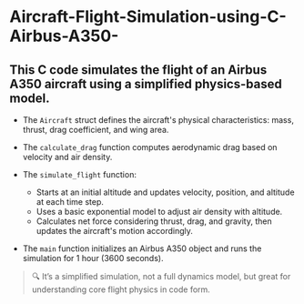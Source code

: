 # Aircraft-Flight-Simulation-using-C-Airbus-A350-
## This C code simulates the flight of an Airbus A350 aircraft using a simplified physics-based model.

- The `Aircraft` struct defines the aircraft's physical characteristics: mass, thrust, drag coefficient, and wing area.

- The `calculate_drag` function computes aerodynamic drag based on velocity and air density.

- The `simulate_flight` function:
  - Starts at an initial altitude and updates velocity, position, and altitude at each time step.
  - Uses a basic exponential model to adjust air density with altitude.
  - Calculates net force considering thrust, drag, and gravity, then updates the aircraft's motion accordingly.
 
- The `main` function initializes an Airbus A350 object and runs the simulation for 1 hour (3600 seconds).

> 🔍 It’s a simplified simulation, not a full dynamics model, but great for understanding core flight physics in code form.

